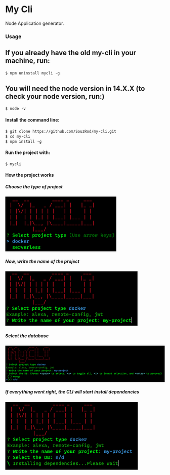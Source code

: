 # My Cli

Node Application generator.

### Usage

## If you already have the old my-cli in your machine, run:
```shell
$ npm uninstall mycli -g
```
## You will need the node version in 14.X.X (to check your node version, run:)
```shell
$ node -v
```

#### Install the command line:
```shell
$ git clone https://github.com/SouzRod/my-cli.git
$ cd my-cli
$ npm install -g
```

#### Run the project with:

```shell
$ mycli
```

#### How the project works

##### Choose the type of project
![project-type](docs/project-type.png)

##### Now, write the name of the project
![project-name](docs/project-name.png)

##### Select the database
![project-db](docs/project-db.png)

##### If everything went right, the CLI will start install dependencies
![project](docs/project.png)